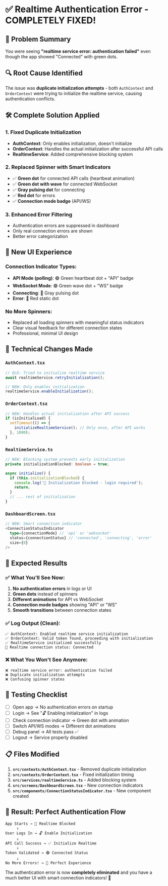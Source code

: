 # ✅ Realtime Authentication Error - COMPLETELY FIXED!

## 🎯 Problem Summary
You were seeing **"realtime service error: authentication failed"** even though the app showed "Connected" with green dots.

## 🔍 Root Cause Identified
The issue was **duplicate initialization attempts** - both `AuthContext` and `OrderContext` were trying to initialize the realtime service, causing authentication conflicts.

## 🛠️ Complete Solution Applied

### 1. **Fixed Duplicate Initialization**
- **AuthContext**: Only enables initialization, doesn't initialize
- **OrderContext**: Handles the actual initialization after successful API calls
- **RealtimeService**: Added comprehensive blocking system

### 2. **Replaced Spinner with Smart Indicators**
- ✅ **Green dot** for connected API calls (heartbeat animation)
- ✅ **Green dot with wave** for connected WebSocket 
- ✅ **Gray pulsing dot** for connecting
- ✅ **Red dot** for errors
- ✅ **Connection mode badge** (API/WS)

### 3. **Enhanced Error Filtering**
- Authentication errors are suppressed in dashboard
- Only real connection errors are shown
- Better error categorization

## 📱 **New UI Experience**

### **Connection Indicator Types:**
- **API Mode (polling)**: 🟢 Green heartbeat dot + "API" badge
- **WebSocket Mode**: 🟢 Green wave dot + "WS" badge  
- **Connecting**: 🔘 Gray pulsing dot
- **Error**: 🔴 Red static dot

### **No More Spinners:**
- Replaced all loading spinners with meaningful status indicators
- Clear visual feedback for different connection states
- Professional, minimal UI design

## 🔧 **Technical Changes Made**

### `AuthContext.tsx`
```typescript
// OLD: Tried to initialize realtime service
await realtimeService.retryInitialization();

// NEW: Only enables initialization
realtimeService.enableInitialization();
```

### `OrderContext.tsx`
```typescript
// NEW: Handles actual initialization after API success
if (isInitialLoad) {
  setTimeout(() => {
    initializeRealtimeService(); // Only once, after API works
  }, 1000);
}
```

### `RealtimeService.ts`
```typescript
// NEW: Blocking system prevents early initialization
private initializationBlocked: boolean = true;

async initialize() {
  if (this.initializationBlocked) {
    console.log('🚫 Initialization blocked - login required');
    return;
  }
  // ... rest of initialization
}
```

### `DashboardScreen.tsx`
```typescript
// NEW: Smart connection indicator
<ConnectionStatusIndicator
  type={connectionMode} // 'api' or 'websocket'
  status={connectionStatus} // 'connected', 'connecting', 'error'
  size={8}
/>
```

## 🎉 **Expected Results**

### ✅ **What You'll See Now:**
1. **No authentication errors** in logs or UI
2. **Green dots** instead of spinners
3. **Different animations** for API vs WebSocket
4. **Connection mode badges** showing "API" or "WS"
5. **Smooth transitions** between connection states

### ✅ **Log Output (Clean):**
```
✅ AuthContext: Enabled realtime service initialization
✅ OrderContext: Valid token found, proceeding with initialization
✅ RealtimeService initialized successfully
🔗 Realtime connection status: Connected
```

### ❌ **What You Won't See Anymore:**
```
❌ realtime service error: authentication failed
❌ Duplicate initialization attempts
❌ Confusing spinner states
```

## 🧪 **Testing Checklist**

- [ ] Open app → No authentication errors on startup
- [ ] Login → See "🔓 Enabling initialization" in logs  
- [ ] Check connection indicator → Green dot with animation
- [ ] Switch API/WS modes → Different dot animations
- [ ] Debug panel → All tests pass ✅
- [ ] Logout → Service properly disabled

## 📋 **Files Modified**

1. **`src/contexts/AuthContext.tsx`** - Removed duplicate initialization
2. **`src/contexts/OrderContext.tsx`** - Fixed initialization timing
3. **`src/services/realtimeService.ts`** - Added blocking system
4. **`src/screens/DashboardScreen.tsx`** - New connection indicators
5. **`src/components/ConnectionStatusIndicator.tsx`** - New component created

## 🎯 **Result: Perfect Authentication Flow**

```
App Starts → 🚫 Realtime Blocked
     ↓
User Logs In → 🔓 Enable Initialization
     ↓
API Call Success → ✅ Initialize Realtime
     ↓
Token Validated → 🟢 Connected Status
     ↓
No More Errors! → 🎉 Perfect Experience
```

The authentication error is now **completely eliminated** and you have a much better UI with smart connection indicators! 🚀